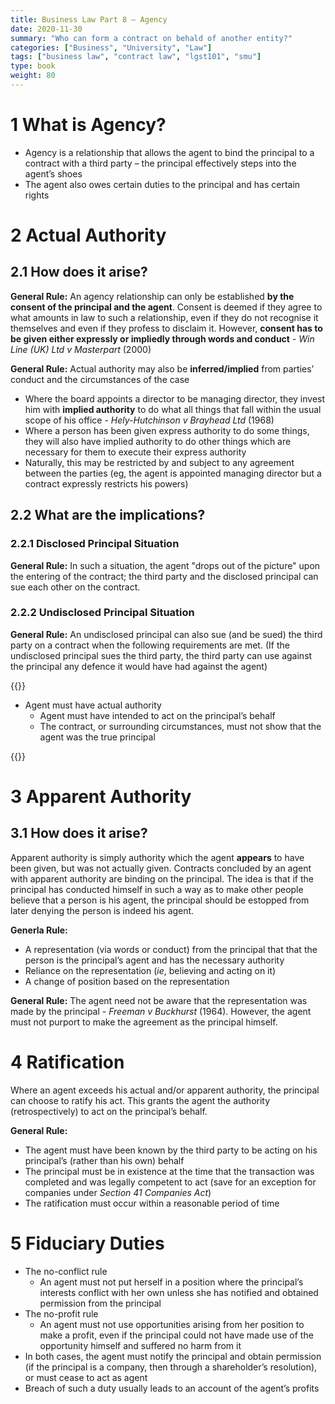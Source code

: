 ```yaml
---
title: Business Law Part 8 – Agency
date: 2020-11-30
summary: "Who can form a contract on behald of another entity?"
categories: ["Business", "University", "Law"]
tags: ["business law", "contract law", "lgst101", "smu"]
type: book
weight: 80
---
```


# 1 What is Agency?

- Agency is a relationship that allows the agent to bind the principal to a contract with a third party – the principal effectively steps into the agent’s shoes
- The agent also owes certain duties to the principal and has certain rights

# 2 Actual Authority

## 2.1 How does it arise?

**General Rule:** An agency relationship can only be established **by the consent of the principal and the agent**. Consent is deemed if they agree to what amounts in law to such a relationship, even if they do not recognise it themselves and even if they profess to disclaim it. However, **consent has to be given either expressly or impliedly through words and conduct** - _Win Line (UK) Ltd v Masterpart_ (2000)

**General Rule:** Actual authority may also be **inferred/implied** from parties’ conduct and the circumstances of the case

- Where the board appoints a director to be managing director, they invest him with **implied authority** to do what all things that fall within the usual scope of his office - _Hely-Hutchinson v Brayhead Ltd_ (1968)
- Where a person has been given express authority to do some things, they will also have implied authority to do other things which are necessary for them to execute their express authority
- Naturally, this may be restricted by and subject to any agreement between the parties (eg, the agent is appointed managing director but a contract expressly restricts his powers)

## 2.2 What are the implications?

### 2.2.1 Disclosed Principal Situation

**General Rule:** In such a situation, the agent "drops out of the picture" upon the entering of the contract; the third party and the disclosed principal can sue each other on the contract.

### 2.2.2 Undisclosed Principal Situation

**General Rule:** An undisclosed principal can also sue (and be sued) the third party on a contract when the following requirements are met. (If the undisclosed principal sues the third party, the third party can use against the principal any defence it would have had against the agent)

{{<admonition type="case" title="_Family Food Court (a firm) v Seah Boon Lock_ (2008)">}}

- Agent must have actual authority
  - Agent must have intended to act on the principal’s behalf
  - The contract, or surrounding circumstances, must not show that the agent was the true principal

{{</admonition >}}

# 3 Apparent Authority

## 3.1 How does it arise?

Apparent authority is simply authority which the agent **appears** to have been given, but was not actually given. Contracts concluded by an agent with apparent authority are binding on the principal. The idea is that if the principal has conducted himself in such a way as to make other people believe that a person is his agent, the principal should be estopped from later denying the person is indeed his agent.

**Generla Rule:**

- A representation (via words or conduct) from the principal that that the person is the principal’s agent and has the necessary authority
- Reliance on the representation (_ie_, believing and acting on it)
- A change of position based on the representation

**General Rule:** The agent need not be aware that the representation was made by the principal - _Freeman v Buckhurst_ (1964). However, the agent must not purport to make the agreement as the principal himself.

# 4 Ratification

Where an agent exceeds his actual and/or apparent authority, the principal can choose to ratify his act. This grants the agent the authority (retrospectively) to act on the principal’s behalf.

**General Rule:**

- The agent must have been known by the third party to be acting on his principal’s (rather than his own) behalf
- The principal must be in existence at the time that the transaction was completed and was legally competent to act (save for an exception for companies under _Section 41 Companies Act_)
- The ratification must occur within a reasonable period of time

# 5 Fiduciary Duties

- The no-conflict rule
  - An agent must not put herself in a position where the principal’s interests conflict with her own unless she has notified and obtained permission from the principal
- The no-profit rule
  - An agent must not use opportunities arising from her position to make a profit, even if the principal could not have made use of the opportunity himself and suffered no harm from it
- In both cases, the agent must notify the principal and obtain permission (if the principal is a company, then through a shareholder’s resolution), or must cease to act as agent
- Breach of such a duty usually leads to an account of the agent’s profits
